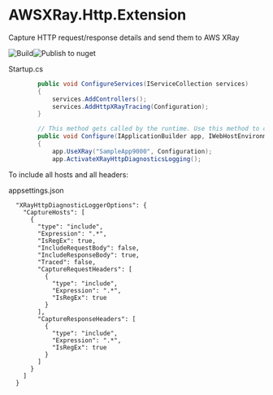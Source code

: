 # AWSXRay.Http.Extension
Capture HTTP request/response details and send them to AWS XRay

![Build](https://github.com/waxtell/AWSXRay.Http.Extension/workflows/Build/badge.svg)![Publish to nuget](https://github.com/waxtell/AWSXRay.Http.Extension/workflows/Publish%20to%20nuget/badge.svg?branch=master)

Startup.cs

```csharp
        public void ConfigureServices(IServiceCollection services)
        {
            services.AddControllers();
            services.AddHttpXRayTracing(Configuration);
        }

        // This method gets called by the runtime. Use this method to configure the HTTP request pipeline.
        public void Configure(IApplicationBuilder app, IWebHostEnvironment env)
        {
            app.UseXRay("SampleApp9000", Configuration);
            app.ActivateXRayHttpDiagnosticsLogging();
```

To include all hosts and all headers:

appsettings.json
```
  "XRayHttpDiagnosticLoggerOptions": {
    "CaptureHosts": [
      {
        "type": "include",
        "Expression": ".*",
        "IsRegEx": true,
        "IncludeRequestBody": false,
        "IncludeResponseBody": true,
        "Traced": false,
        "CaptureRequestHeaders": [
          {
            "type": "include",
            "Expression": ".*",
            "IsRegEx": true
          }
        ],
        "CaptureResponseHeaders": [
          {
            "type": "include",
            "Expression": ".*",
            "IsRegEx": true
          }
        ]
      }
    ]
  }
```